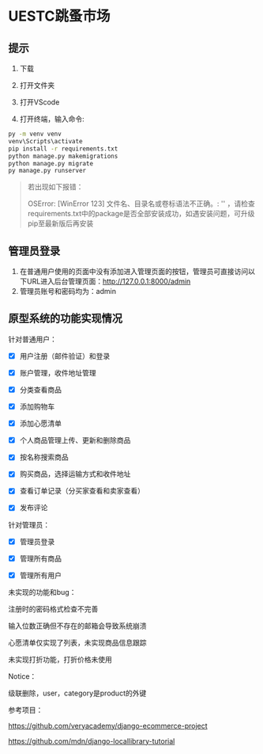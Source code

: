 # UESTC跳蚤市场

## 提示

1. 下载
2. 打开文件夹
3. 打开VScode

4. 打开终端，输入命令:

```cmd
py -m venv venv
venv\Scripts\activate
pip install -r requirements.txt
python manage.py makemigrations
python manage.py migrate
py manage.py runserver
```

> 若出现如下报错：
>
> OSError: [WinError 123] 文件名、目录名或卷标语法不正确。: '<frozen importlib._bootstrap>' ，请检查requirements.txt中的package是否全部安装成功，如遇安装问题，可升级pip至最新版后再安装



## 管理员登录

1. 在普通用户使用的页面中没有添加进入管理页面的按钮，管理员可直接访问以下URL进入后台管理页面：http://127.0.0.1:8000/admin
2. 管理员账号和密码均为：admin



## 原型系统的功能实现情况

针对普通用户：

- [x] 用户注册（邮件验证）和登录
- [x] 账户管理，收件地址管理
- [x] 分类查看商品
- [x] 添加购物车
- [x] 添加心愿清单
- [x] 个人商品管理上传、更新和删除商品
- [x] 按名称搜索商品
- [x] 购买商品，选择运输方式和收件地址
- [x] 查看订单记录（分买家查看和卖家查看）
- [x] 发布评论



针对管理员：

- [x] 管理员登录
- [x] 管理所有商品
- [x] 管理所有用户



未实现的功能和bug：

注册时的密码格式检查不完善

输入位数正确但不存在的邮箱会导致系统崩溃

心愿清单仅实现了列表，未实现商品信息跟踪

未实现打折功能，打折价格未使用



Notice：

级联删除，user，category是product的外键

参考项目：

https://github.com/veryacademy/django-ecommerce-project

https://github.com/mdn/django-locallibrary-tutorial
